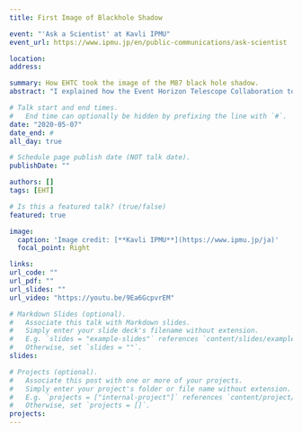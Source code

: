 ```yaml
---
title: First Image of Blackhole Shadow

event: "'Ask a Scientist' at Kavli IPMU"
event_url: https://www.ipmu.jp/en/public-communications/ask-scientist

location:
address:

summary: How EHTC took the image of the M87 black hole shadow.
abstract: "I explained how the Event Horizon Telescope Collaboration took the image of the M87 black hole shadow."

# Talk start and end times.
#   End time can optionally be hidden by prefixing the line with `#`.
date: "2020-05-07"
date_end: #
all_day: true

# Schedule page publish date (NOT talk date).
publishDate: ""

authors: []
tags: [EHT]

# Is this a featured talk? (true/false)
featured: true

image:
  caption: 'Image credit: [**Kavli IPMU**](https://www.ipmu.jp/ja)'
  focal_point: Right

links:
url_code: ""
url_pdf: ""
url_slides: ""
url_video: "https://youtu.be/9Ea6GcpvrEM"

# Markdown Slides (optional).
#   Associate this talk with Markdown slides.
#   Simply enter your slide deck's filename without extension.
#   E.g. `slides = "example-slides"` references `content/slides/example-slides.md`.
#   Otherwise, set `slides = ""`.
slides:

# Projects (optional).
#   Associate this post with one or more of your projects.
#   Simply enter your project's folder or file name without extension.
#   E.g. `projects = ["internal-project"]` references `content/project/deep-learning/index.md`.
#   Otherwise, set `projects = []`.
projects:
---
```

